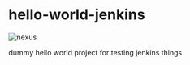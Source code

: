 # hello-world-jenkins

![nexus](https://badges.conductor.com/nexus/v/http/nexus-write.battery-park.conductor.com/releases/conductor-test/hello-world-jenkins.svg)

dummy hello world project for testing jenkins things

